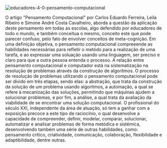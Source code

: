 ![educadores-4-0-pensamento-computacional](https://user-images.githubusercontent.com/75487136/101224668-144fab00-366e-11eb-8503-2526aa866497.jpg)



O artigo "Pensamento Computacional" por Carlos Eduardo Ferreira, Leila Ribeiro e Simone André Costa Cavalheiro, aborda a questão da aplicação deste pensamento
em todas as escolas, algo defendido por educadores de todo o mundo, e também conceitua o mesmo, conceito este que pode parecer confuso, pelo fato de envolver 
conceitos de meta-cognição. Em uma definição objetiva, o pensamento computacional compreeende as habilidades necessárias para refletir o metódo para a realização
de uma tarefa, e ao expressar uma soluação usando uma linguagem, ser preciso e claro para que a outra pessoa entenda o processo. A relação entre pensamento computacional
e computador está na sistematização na resolução de problemas através da construção de algoritmos. O processo de resolução de problemas utilizando o pensamento
computacional pode ser divido em três etapas, sendo elas: a abstração, que trata da construção da solução de um problema usando algoritmos, a automação, a qual se refere
à mecanização das soluções, permitindo que máquinas ajudem a solucionar problemas, e por fim, a análise, a qual trata da avaliação da viabilidade de se encontrar uma
solução computacional. O profissional do século XXI, independente da área de atuação, só tem a ganhar com a exposição precoce a este tipo de raciocínio, o qual desenvolve 
a capacidade de compreender, definir, modelar, comparar, solucionar, automatizar e analisar problemas de forma metódica e sistémica, desenvolvendo também uma série de outras 
habilidades, como: pensamento crítico, criatividade, comunicação, colaboração, flexibilidade e adaptibilidade, dentre outras.
